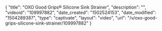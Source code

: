 {
    "title": "OXO Good Grips&reg; Silicone Sink Strainer",
    "description": "",
    "videoid": "109997882",
    "date_created": "1502524153",
    "date_modified": "1504289387",
    "type": "captivate",
    "layout": "video",
    "url": "\/v\/oxo-good-grips-silicone-sink-strainer\/109997882"
}